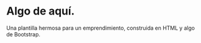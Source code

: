 # Algo de aquí.
Una plantilla hermosa para un emprendimiento, construida en HTML y algo de Bootstrap.
